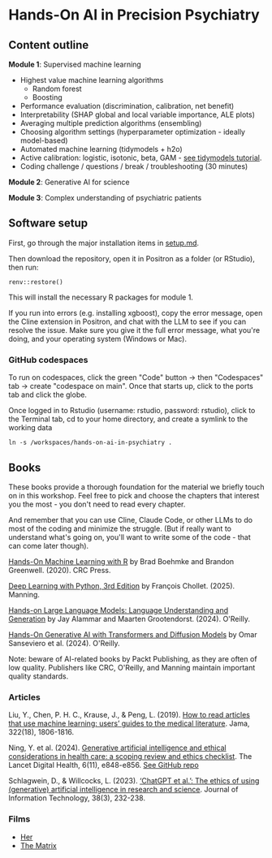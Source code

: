 # Hands-On AI in Precision Psychiatry

## Content outline

**Module 1**: Supervised machine learning

  *	Highest value machine learning algorithms
    * Random forest
    * Boosting
  *	Performance evaluation (discrimination, calibration, net benefit)
  *	Interpretability (SHAP global and local variable importance, ALE plots)
  *	Averaging multiple prediction algorithms (ensembling)
  *	Choosing algorithm settings (hyperparameter optimization - ideally model-based) 
  *	Automated machine learning (tidymodels + h2o)
  * Active calibration: logistic, isotonic, beta, GAM - [see tidymodels tutorial](https://www.tidymodels.org/learn/models/calibration/).
  *	Coding challenge / questions / break / troubleshooting (30 minutes)

**Module 2**: Generative AI for science

**Module 3**: Complex understanding of psychiatric patients

## Software setup

First, go through the major installation items in [setup.md](setup.md).

Then download the repository, open it in Positron as a folder (or RStudio), then run:

```{r renv_setup}
renv::restore()
```

This will install the necessary R packages for module 1.

If you run into errors (e.g. installing xgboost), copy the error message, open the Cline extension in Positron, and chat with the LLM to see if you can resolve the issue. Make sure you give it the full error message, what you're doing, and your operating system (Windows or Mac).

### GitHub codespaces

To run on codespaces, click the green "Code" button -> then "Codespaces" tab ->
create "codespace on main". Once that starts up, click to the ports tab and
click the globe.

Once logged in to Rstudio (username: rstudio, password: rstudio), click to the
Terminal tab, cd to your home directory, and create a symlink to the working data

`ln -s /workspaces/hands-on-ai-in-psychiatry .`

## Books

These books provide a thorough foundation for the material we briefly touch on in this workshop. Feel free to pick and choose the chapters that interest you the most - you don't need to read every chapter.

And remember that you can use Cline, Claude Code, or other LLMs to do most of the coding and minimize the struggle. (But if really want to understand what's going on, you'll want to write some of the code - that can come later though).

[Hands-On Machine Learning with R](https://bradleyboehmke.github.io/HOML/) by Brad Boehmke and Brandon Greenwell. (2020). CRC Press.

[Deep Learning with Python, 3rd Edition](https://www.manning.com/books/deep-learning-with-python-third-edition) by François Chollet. (2025). Manning.

[Hands-on Large Language Models: Language Understanding and Generation](https://www.oreilly.com/library/view/hands-on-large-language/9781098150952/) by Jay Alammar and Maarten Grootendorst. (2024). O'Reilly.

[Hands-On Generative AI with Transformers and Diffusion Models](https://www.oreilly.com/library/view/hands-on-generative-ai/9781098149239/) by Omar Sanseviero et al. (2024). O'Reilly.

Note: beware of AI-related books by Packt Publishing, as they are often of low quality. Publishers like CRC, O'Reilly, and Manning maintain important quality standards.

### Articles

Liu, Y., Chen, P. H. C., Krause, J., & Peng, L. (2019). [How to read articles that use machine learning: users’ guides to the medical literature](https://jamanetwork.com/journals/jama/article-abstract/2754798). Jama, 322(18), 1806-1816.

Ning, Y. et al. (2024). [Generative artificial intelligence and ethical considerations in health care: a scoping review and ethics checklist](https://www.thelancet.com/journals/landig/article/PIIS2589-7500(24)00143-2/fulltext). The Lancet Digital Health, 6(11), e848-e856. [See GitHub repo](https://github.com/nliulab/GenAI-Ethics-Checklist)

Schlagwein, D., & Willcocks, L. (2023). [‘ChatGPT et al.’: The ethics of using (generative) artificial intelligence in research and science](https://journals.sagepub.com/doi/full/10.1177/02683962231200411). Journal of Information Technology, 38(3), 232-238.

### Films

* [Her](https://www.imdb.com/title/tt1798709/)
* [The Matrix](https://www.imdb.com/title/tt0133093/)

